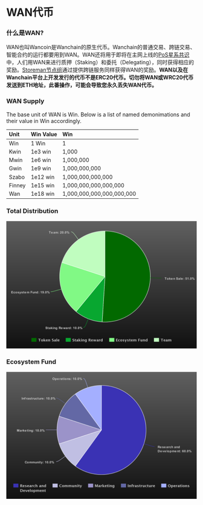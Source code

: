# WAN代币

### 什么是WAN?

WAN也叫Wancoin是Wanchain的原生代币。Wanchain的普通交易、跨链交易、智能合约的运行都要用到WAN。WAN还将用于即将在主网上线的[PoS星系共识](../technology/pos.md)中，人们用WAN来进行质押（Staking）和委托（Delegating），同时获得相应的奖励。[Storeman节点组](../technology/storeman.md)通过提供跨链服务同样获得WAN的奖励。**WAN以及在Wanchain平台上开发发行的代币不是ERC20代币。切勿将WAN或WRC20代币发送到ETH地址，此番操作，可能会导致您永久丢失WAN代币。**

### WAN Supply

The base unit of WAN is Win. Below is a list of named demonimations and their value in Win accordingly.

| **Unit**  |**Win Value**   |**Win** | 
|:---|:---|:---|
| Win |  1 Win |  1 |   
|  Kwin | 1e3 win  | 1,000  |   
|  Mwin | 1e6 win  |  1,000,000 |   
| Gwin  |1e9 win|1,000,000,000|   
|Szabo|1e12 win|1,000,000,000,000|   
|Finney|1e15 win|1,000,000,000,000,000|   
|Wan|1e18 win|1,000,000,000,000,000,000|   

### Total Distribution
![](media/totaldistribution.png)

### Ecosystem Fund
![](media/distribution.png)
